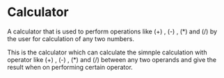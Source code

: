 # Calculator             
A calculator that is used to perform operations like (+) , (-) , (*) and (/) by the user for calculation of any two numbers.
                          
This is the calculator which can calculate the simnple calculation with operator like (+) , (-) , (*) and (/) between any
two operands and give the result when on performing certain operator.
